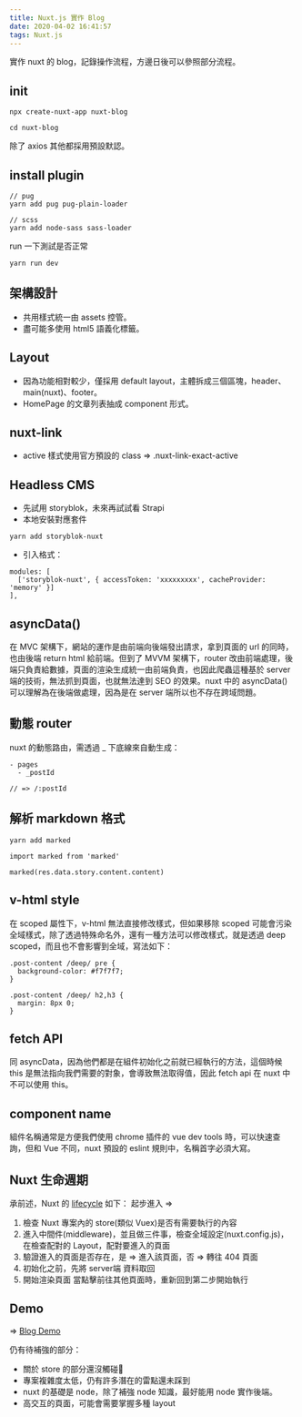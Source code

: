 ```yaml
---
title: Nuxt.js 實作 Blog
date: 2020-04-02 16:41:57
tags: Nuxt.js
---
```

實作 nuxt 的 blog，記錄操作流程，方邊日後可以參照部分流程。
<!--more-->
## init
```
npx create-nuxt-app nuxt-blog

cd nuxt-blog
```
除了 axios 其他都採用預設默認。

## install plugin
```
// pug
yarn add pug pug-plain-loader

// scss
yarn add node-sass sass-loader
```
run 一下測試是否正常
```
yarn run dev
```

## 架構設計
- 共用樣式統一由 assets 控管。
- 盡可能多使用 html5 語義化標籤。

## Layout
- 因為功能相對較少，僅採用 default layout，主體拆成三個區塊，header、main(nuxt)、footer。
- HomePage 的文章列表抽成 component 形式。

## nuxt-link
- active 樣式使用官方預設的 class => .nuxt-link-exact-active

## Headless CMS
- 先試用 storyblok，未來再試試看 Strapi
- 本地安裝對應套件
```
yarn add storyblok-nuxt
```
- 引入格式：
```
modules: [
  ['storyblok-nuxt', { accessToken: 'xxxxxxxxx', cacheProvider: 'memory' }]
],
```

## asyncData()
在 MVC 架構下，網站的運作是由前端向後端發出請求，拿到頁面的 url 的同時，也由後端 return html 給前端。但到了 MVVM 架構下，router 改由前端處理，後端只負責給數據，頁面的渲染生成統一由前端負責，也因此爬蟲這種基於 server 端的技術，無法抓到頁面，也就無法達到 SEO 的效果。nuxt 中的 asyncData() 可以理解為在後端做處理，因為是在 server 端所以也不存在跨域問題。

## 動態 router
nuxt 的動態路由，需透過 _ 下底線來自動生成：
```
- pages
  - _postId

// => /:postId
```

## 解析 markdown 格式
```
yarn add marked
```
```
import marked from 'marked'

marked(res.data.story.content.content)
```

## v-html style
在 scoped 屬性下，v-html 無法直接修改樣式，但如果移除 scoped 可能會污染全域樣式，除了透過特殊命名外，還有一種方法可以修改樣式，就是透過 deep scoped，而且也不會影響到全域，寫法如下：
```
.post-content /deep/ pre {
  background-color: #f7f7f7;
}

.post-content /deep/ h2,h3 {
  margin: 8px 0;
}
```

## fetch API
同 asyncData，因為他們都是在組件初始化之前就已經執行的方法，這個時候 this 是無法指向我們需要的對象，會導致無法取得值，因此 fetch api 在 nuxt 中不可以使用 this。

## component name
組件名稱通常是方便我們使用 chrome 插件的 vue dev tools 時，可以快速查詢，但和 Vue 不同，nuxt 預設的 eslint 規則中，名稱首字必須大寫。

## Nuxt 生命週期
承前述，Nuxt 的 [lifecycle](https://zh.nuxtjs.org/guide/) 如下：
起步進入 => 
1. 檢查 Nuxt 專案內的 store(類似 Vuex)是否有需要執行的內容
2. 進入中間件(middleware)，並且做三件事，檢查全域設定(nuxt.config.js)，在檢查配對的 Layout，配對要進入的頁面
3. 驗證進入的頁面是否存在，是 => 進入該頁面，否 => 轉往 404 頁面
4. 初始化之前，先將 server端 資料取回
5. 開始渲染頁面
當點擊前往其他頁面時，重新回到第二步開始執行

## Demo
=> [Blog Demo](https://activello-nuxt-blog.netlify.com/)

仍有待補強的部分：
- 關於 store 的部分還沒觸碰
- 專案複雜度太低，仍有許多潛在的雷點還未踩到
- nuxt 的基礎是 node，除了補強 node 知識，最好能用 node 實作後端。
- 高交互的頁面，可能會需要掌握多種 layout
